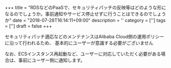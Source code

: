 +++
title = "RDSなどのPaaSで、セキュリティパッチの反映等はどのような形になるのでしょうか。事前通知やサービス停止せずに行うことはできるのでしょうか"
date = "2018-07-28T16:14:11+09:00"
description = ''
category = ['']
tags = ['']
draft = false
+++

セキュリティパッチ適応などのメンテナンスはAlibaba Cloud側の運用ポリシーに沿って行われるため、
基本的にユーザーが意識する必要がございません

なお、ECSインスタンス再起動など、ユーザーに対応していただく必要がある場合は、事前にユーザー側に通知します。
